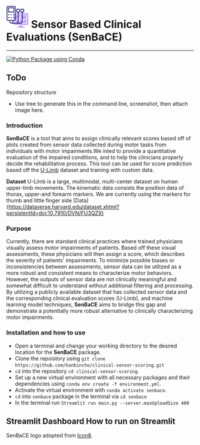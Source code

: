 # <img src= "doc/electromyography.png" height="60"></img> Sensor Based Clinical Evaluations (SenBaCE)
---
[![Python Package using Conda](https://github.com/hanbincho/clinical-sensor-scoring/actions/workflows/python-package-conda.yml/badge.svg)](https://github.com/hanbincho/clinical-sensor-scoring/actions/workflows/python-package-conda.yml)


## ToDo
Repository structure
* Use tree to generate this in the command line, screenshot, then attach image here. 

### Introduction
**SenBaCE** is a tool that aims to assign clinically relevant scores based off of plots created from sensor data collected during motor tasks from individuals with motor impairments.We inted to provide a quantitative evaluation of the impaired conditions, and to help the clinicians properly decide the rehabilitative process. This tool can be used for score prediction based off the [U-Limb](https://academic.oup.com/gigascience/article/10/6/giab043/6304920) dataset and training with custom data.  

**Dataset** U-Limb is a large, multimodal, multi-center dataset on human upper-limb movements. The kinematic data consists the position data of thorax, upper-and forearm markers. We are currently using the markers for thumb and little finger side
[Data] {https://dataverse.harvard.edu/dataset.xhtml?persistentId=doi:10.7910/DVN/FU3QZ9} 


### Purpose
Currently, there are standard clinical practices where trained physicians visually assess motor impairments of patients. Based off these visual assessments, these physicians will then assign a score, which describes the severity of patients' impairments. To minimize possible biases or inconsistencies between assessments, sensor data can be utilized as a more robust and consistent means to characterize motor behaviors. However, the outputs of sensor data are not clinically meaningful and somewhat difficult to understand without additional filtering and processing. By utilizing a publicly available dataset that has collected sensor data and the corresponding clinical evaluation scores (U-Limb), and machine learning model techniques, **SenBaCE** aims to bridge this gap and demonstrate a potentially more robust alternative to clinically characterizing motor impairments.

### Installation and how to use
* Open a terminal and change your working directory to the desired location for the **SenBaCE** package.
* Clone the repoistory using `git clone https://github.com/hanbincho/clinical-sensor-scoring.git`
* `cd` into the repository `cd clinical-sensor-scoring`.
* Set up a new virtual environment with all necessary packages and their dependencies using `conda env create -f environment.yml`.
* Activate the virtual environment with `conda activate senbace`.
* `cd` into `senbace` package in the terminal via `cd senbace`
* In the terminal run `Streamlit run main.py --server.maxUploadSize 400`

**Streamlit Dashboard** 
**How to run on Streamlit**
---
SenBaCE logo adopted from [Icon8](https://icons8.com/icons/set/Electromyograph).

